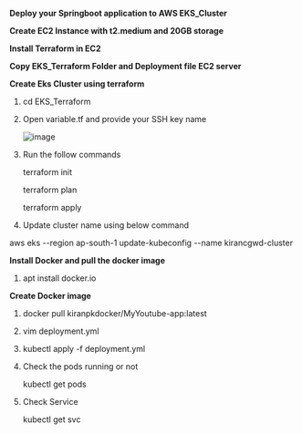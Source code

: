 **Deploy your Springboot application to AWS EKS_Cluster**

**Create EC2 Instance with t2.medium and 20GB storage**

**Install Terraform in EC2**

**Copy EKS_Terraform Folder and Deployment file EC2 server**

**Create Eks Cluster using terraform**

1. cd EKS_Terraform
2. Open variable.tf and provide your SSH key name

   ![image](https://github.com/user-attachments/assets/b6c895ea-19b7-45bf-8d09-a62e0066d7c6)
   
4. Run the follow commands
   
   terraform init

   terraform plan

   terraform apply

5. Update cluster name using below command

aws eks --region ap-south-1 update-kubeconfig --name kirancgwd-cluster

**Install Docker and pull the docker image**

1. apt install docker.io

**Create Docker image**

1. docker pull kiranpkdocker/MyYoutube-app:latest
2. vim deployment.yml
3. kubectl apply -f deployment.yml
4. Check the pods running or not
   
   kubectl get pods
   
7. Check Service

   kubectl get svc
  

